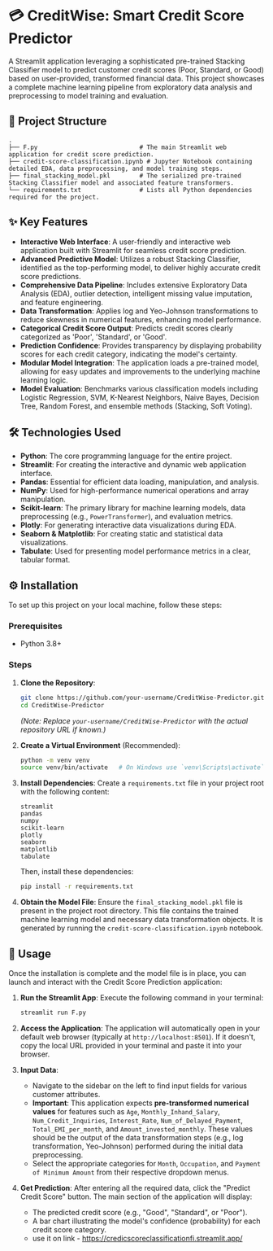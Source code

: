 # 💳 CreditWise: Smart Credit Score Predictor

A Streamlit application leveraging a sophisticated pre-trained Stacking Classifier model to predict customer credit scores (Poor, Standard, or Good) based on user-provided, transformed financial data. This project showcases a complete machine learning pipeline from exploratory data analysis and preprocessing to model training and evaluation.

## 🚀 Project Structure

```
.
├── F.py                            # The main Streamlit web application for credit score prediction.
├── credit-score-classification.ipynb # Jupyter Notebook containing detailed EDA, data preprocessing, and model training steps.
├── final_stacking_model.pkl        # The serialized pre-trained Stacking Classifier model and associated feature transformers.
└── requirements.txt                # Lists all Python dependencies required for the project.
```

## ✨ Key Features

*   **Interactive Web Interface**: A user-friendly and interactive web application built with Streamlit for seamless credit score prediction.
*   **Advanced Predictive Model**: Utilizes a robust Stacking Classifier, identified as the top-performing model, to deliver highly accurate credit score predictions.
*   **Comprehensive Data Pipeline**: Includes extensive Exploratory Data Analysis (EDA), outlier detection, intelligent missing value imputation, and feature engineering.
*   **Data Transformation**: Applies log and Yeo-Johnson transformations to reduce skewness in numerical features, enhancing model performance.
*   **Categorical Credit Score Output**: Predicts credit scores clearly categorized as 'Poor', 'Standard', or 'Good'.
*   **Prediction Confidence**: Provides transparency by displaying probability scores for each credit category, indicating the model's certainty.
*   **Modular Model Integration**: The application loads a pre-trained model, allowing for easy updates and improvements to the underlying machine learning logic.
*   **Model Evaluation**: Benchmarks various classification models including Logistic Regression, SVM, K-Nearest Neighbors, Naive Bayes, Decision Tree, Random Forest, and ensemble methods (Stacking, Soft Voting).

## 🛠️ Technologies Used

*   **Python**: The core programming language for the entire project.
*   **Streamlit**: For creating the interactive and dynamic web application interface.
*   **Pandas**: Essential for efficient data loading, manipulation, and analysis.
*   **NumPy**: Used for high-performance numerical operations and array manipulation.
*   **Scikit-learn**: The primary library for machine learning models, data preprocessing (e.g., `PowerTransformer`), and evaluation metrics.
*   **Plotly**: For generating interactive data visualizations during EDA.
*   **Seaborn & Matplotlib**: For creating static and statistical data visualizations.
*   **Tabulate**: Used for presenting model performance metrics in a clear, tabular format.

## ⚙️ Installation

To set up this project on your local machine, follow these steps:

### Prerequisites

*   Python 3.8+

### Steps

1.  **Clone the Repository**:
    ```bash
    git clone https://github.com/your-username/CreditWise-Predictor.git
    cd CreditWise-Predictor
    ```
    *(Note: Replace `your-username/CreditWise-Predictor` with the actual repository URL if known.)*

2.  **Create a Virtual Environment** (Recommended):
    ```bash
    python -m venv venv
    source venv/bin/activate   # On Windows use `venv\Scripts\activate`
    ```

3.  **Install Dependencies**:
    Create a `requirements.txt` file in your project root with the following content:
    ```
    streamlit
    pandas
    numpy
    scikit-learn
    plotly
    seaborn
    matplotlib
    tabulate
    ```
    Then, install these dependencies:
    ```bash
    pip install -r requirements.txt
    ```

4.  **Obtain the Model File**:
    Ensure the `final_stacking_model.pkl` file is present in the project root directory. This file contains the trained machine learning model and necessary data transformation objects. It is generated by running the `credit-score-classification.ipynb` notebook.

## 🚀 Usage

Once the installation is complete and the model file is in place, you can launch and interact with the Credit Score Prediction application:

1.  **Run the Streamlit App**:
    Execute the following command in your terminal:
    ```bash
    streamlit run F.py
    ```

2.  **Access the Application**:
    The application will automatically open in your default web browser (typically at `http://localhost:8501`). If it doesn't, copy the local URL provided in your terminal and paste it into your browser.

3.  **Input Data**:
    *   Navigate to the sidebar on the left to find input fields for various customer attributes.
    *   **Important**: This application expects **pre-transformed numerical values** for features such as `Age`, `Monthly_Inhand_Salary`, `Num_Credit_Inquiries`, `Interest_Rate`, `Num_of_Delayed_Payment`, `Total_EMI_per_month`, and `Amount_invested_monthly`. These values should be the output of the data transformation steps (e.g., log transformation, Yeo-Johnson) performed during the initial data preprocessing.
    *   Select the appropriate categories for `Month`, `Occupation`, and `Payment of Minimum Amount` from their respective dropdown menus.

4.  **Get Prediction**:
    After entering all the required data, click the "Predict Credit Score" button. The main section of the application will display:
    *   The predicted credit score (e.g., "Good", "Standard", or "Poor").
    *   A bar chart illustrating the model's confidence (probability) for each credit score category.
    *  use it on link - https://credicscoreclassificationfi.streamlit.app/
